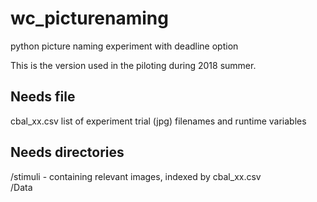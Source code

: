 # wc_picturenaming
python picture naming experiment with deadline option

This is the version used in the piloting during 2018 summer.  

## Needs file
cbal_xx.csv list of experiment trial (jpg) filenames and runtime variables  

## Needs directories  
/stimuli - containing relevant images, indexed by cbal_xx.csv  
/Data
